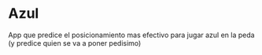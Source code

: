 # Azul
App que predice el posicionamiento mas efectivo para jugar azul en la peda (y predice quien se va a poner pedisimo)
